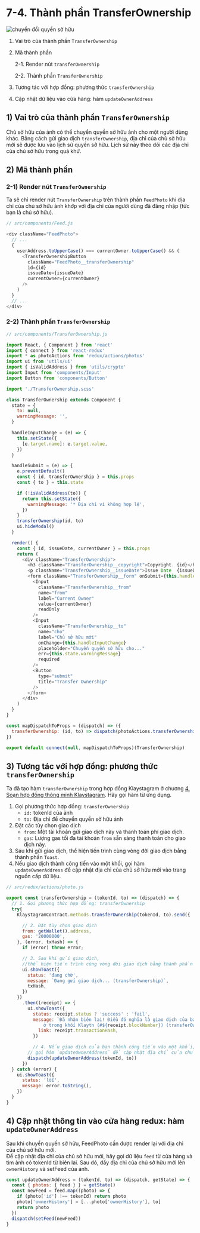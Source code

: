 # 7-4. Thành phần TransferOwnership

![chuyển đổi quyền sở hữu](../../../../bapp/tutorials/klaystagram/images/klaystagram-transferownership.png)

1. Vai trò của thành phần `TransferOwnership`
2.  Mã thành phần

    2-1. Render nút `transferOwnership`

    2-2. Thành phần `TransferOwnership`
3. Tương tác với hợp đồng: phương thức `transferOwnership`
4. Cập nhật dữ liệu vào cửa hàng: hàm `updateOwnerAddress`

## 1) Vai trò của thành phần `TransferOwnership` <a href="#1-transferownership-component-s-role" id="1-transferownership-component-s-role"></a>

Chủ sở hữu của ảnh có thể chuyển quyền sở hữu ảnh cho một người dùng khác. Bằng cách gửi giao dịch `transferOwnership`, địa chỉ của chủ sở hữu mới sẽ được lưu vào lịch sử quyền sở hữu. Lịch sử này theo dõi các địa chỉ của chủ sở hữu trong quá khứ.

## 2) Mã thành phần <a href="#2-component-code" id="2-component-code"></a>

### 2-1) Render nút `TransferOwnership` <a href="#2-1-rendering-transferownership-button" id="2-1-rendering-transferownership-button"></a>

Ta sẽ chỉ render nút `TransferOwnership` trên thành phần `FeedPhoto` khi địa chỉ của chủ sở hữu ảnh khớp với địa chỉ của người dùng đã đăng nhập (tức bạn là chủ sở hữu).

```javascript
// src/components/Feed.js

<div className="FeedPhoto">
  // ...
  {
    userAddress.toUpperCase() === currentOwner.toUpperCase() && (
      <TransferOwnershipButton
        className="FeedPhoto__transferOwnership"
        id={id}
        issueDate={issueDate}
        currentOwner={currentOwner}
      />
    )
  }
  // ...
</div>
```

### 2-2) Thành phần `TransferOwnership` <a href="#2-2-transferownership-component" id="2-2-transferownership-component"></a>

```javascript
// src/components/TransferOwnership.js

import React, { Component } from 'react'
import { connect } from 'react-redux'
import * as photoActions from 'redux/actions/photos'
import ui from 'utils/ui'
import { isValidAddress } from 'utils/crypto'
import Input from 'components/Input'
import Button from 'components/Button'

import './TransferOwnership.scss'

class TransferOwnership extends Component {
  state = {
    to: null,
    warningMessage: '',
  }

  handleInputChange = (e) => {
    this.setState({
      [e.target.name]: e.target.value,
    })
  }

  handleSubmit = (e) => {
    e.preventDefault()
    const { id, transferOwnership } = this.props
    const { to } = this.state

    if (!isValidAddress(to)) {
      return this.setState({
        warningMessage: '* Địa chỉ ví không hợp lệ',
      })
    }
    transferOwnership(id, to)
    ui.hideModal()
  }

  render() {
    const { id, issueDate, currentOwner } = this.props
    return (
      <div className="TransferOwnership">
        <h3 className="TransferOwnership__copyright">Copyright. {id}</h3>
        <p className="TransferOwnership__issueDate">Issue Date  {issueDate}</p>
        <form className="TransferOwnership__form" onSubmit={this.handleSubmit}>
          <Input
            className="TransferOwnership__from"
            name="from"
            label="Current Owner"
            value={currentOwner}
            readOnly
          />
          <Input
            className="TransferOwnership__to"
            name="cho"
            label="Chủ sở hữu mới"
            onChange={this.handleInputChange}
            placeholder="Chuyển quyền sở hữu cho..."
            err={this.state.warningMessage}
            required
          />
          <Button
            type="submit"
            title="Transfer Ownership"
          />
        </form>
      </div>
    )
  }
}

const mapDispatchToProps = (dispatch) => ({
  transferOwnership: (id, to) => dispatch(photoActions.transferOwnership(id, to)),
})

export default connect(null, mapDispatchToProps)(TransferOwnership)
```

## 3) Tương tác với hợp đồng: phương thức `transferOwnership` <a href="#3-interact-with-contract-transferownership-method" id="3-interact-with-contract-transferownership-method"></a>

Ta đã tạo hàm `transferOwnership` trong hợp đồng Klaystagram ở chương [4. Soạn hợp đồng thông minh Klaystagram](../4.-write-klaystagram-smart-contract.md). Hãy gọi hàm từ ứng dụng.

1. Gọi phương thức hợp đồng: `transferOwnership`
   * `id:` tokenId của ảnh
   * `to:` Địa chỉ để chuyển quyền sở hữu ảnh
2. Đặt các tùy chọn giao dịch
   * `from`: Một tài khoản gửi giao dịch này và thanh toán phí giao dịch.
   * `gas`: Lượng gas tối đa tài khoản `from` sẵn sàng thanh toán cho giao dịch này.
3. Sau khi gửi giao dịch, thể hiện tiến trình cùng vòng đời giao dịch bằng thành phần `Toast`.
4. Nếu giao dịch thành công tiến vào một khối, gọi hàm `updateOwnerAddress` để cập nhật địa chỉ của chủ sở hữu mới vào trang nguồn cấp dữ liệu.

```javascript
// src/redux/actions/photo.js

export const transferOwnership = (tokenId, to) => (dispatch) => {
  // 1. Gọi phương thức hợp đồng: transferOwnership
  try{
    KlaystagramContract.methods.transferOwnership(tokenId, to).send({

      // 2. Đặt tùy chọn giao dịch
      from: getWallet().address,
      gas: '20000000',
    }, (error, txHash) => {
      if (error) throw error;

      // 3. Sau khi gửi giao dịch,
      //thể hiện tiến trình cùng vòng đời giao dịch bằng thành phần `Toast`.
      ui.showToast({
        status: 'đang chờ',
        message: `Đang gửi giao dịch... (transferOwnership)`,
        txHash,
      })
    })
      .then((receipt) => {
        ui.showToast({
          status: receipt.status ? 'success' : 'fail',
          message: `Đã nhận biên lai! Điều đó nghĩa là giao dịch của bạn
              ở trong khối Klaytn (#${receipt.blockNumber}) (transferOwnership)`,
            link: receipt.transactionHash,
          })

          // 4. Nếu giao dịch của bạn thành công tiến vào một khối,
        // gọi hàm `updateOwnerAddress` để cập nhật địa chỉ của chủ sở hữu mới vào trang nguồn cấp dữ liệu.
        dispatch(updateOwnerAddress(tokenId, to))
      })
  } catch (error) {
    ui.showToast({
      status: 'lỗi',
      message: error.toString(),
    })
  }
}
```

## 4) Cập nhật thông tin vào cửa hàng redux: hàm `updateOwnerAddress` <a href="#4-update-information-in-redux-store-updateowneraddress-action" id="4-update-information-in-redux-store-updateowneraddress-action"></a>

Sau khi chuyển quyền sở hữu, FeedPhoto cần được render lại với địa chỉ của chủ sở hữu mới.\
Để cập nhật địa chỉ của chủ sở hữu mới, hãy gọi dữ liệu `feed` từ cửa hàng và tìm ảnh có tokenId từ biên lai. Sau đó, đẩy địa chỉ của chủ sở hữu mới lên `ownerHistory` và setFeed của ảnh.

```javascript
const updateOwnerAddress = (tokenId, to) => (dispatch, getState) => {
  const { photos: { feed } } = getState()
  const newFeed = feed.map((photo) => {
    if (photo['id'] !== tokenId) return photo
    photo['ownerHistory'] = [...photo['ownerHistory'], to]
    return photo
  })
  dispatch(setFeed(newFeed))
}
```
